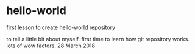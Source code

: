 # hello-world
first lesson to create hello-world repository

to tell a little bit about myself. first time to learn how git repository works. lots of wow factors. 28 March 2018

